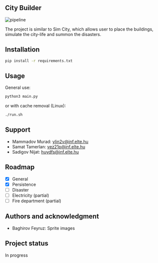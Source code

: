 ## City Builder

![pipeline](https://szofttech.inf.elte.hu/software-technology-2023/group-2/game-gurus/badges/master/pipeline.svg) 

The project is similar to Sim City, which allows user to place the buildings, simulate the city-life and summon the disasters.

## Installation
```bash
pip install -r requirements.txt
```

## Usage
General use:
```bash
python3 main.py
```
or with cache removal (Linux):
```bash
./run.sh
```

## Support
- Mammadov Murad: [ylin2v@inf.elte.hu](mailto:ylin2v@inf.elte.hu)
- Samat Tamerlan: [vez21p@inf.elte.hu](mailto:vez21p@inf.elte.hu)
- Sadigov Nijat: [huydfs@inf.elte.hu](mailto:huydfs@inf.elte.hu)

## Roadmap
- [x] General
- [x] Persistence
- [ ] Disaster
- [ ] Electricity (partial)
- [ ] Fire department (partial)

## Authors and acknowledgment
- Baghirov Feyruz: Sprite images

## Project status
In progress

